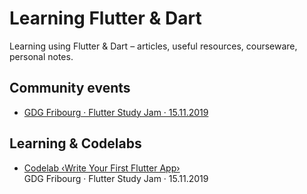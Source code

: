 # Learning Flutter & Dart

Learning using Flutter & Dart – articles, useful resources, courseware, personal notes.

## Community events

* [GDG Fribourg · Flutter Study Jam · 15.11.2019](community/20191115-flutter-study-jam/README.md)

## Learning & Codelabs

* [Codelab ‹Write Your First Flutter App›](https://github.com/olange/learning-flutter/issues/1)  
  GDG Fribourg · Flutter Study Jam · 15.11.2019
